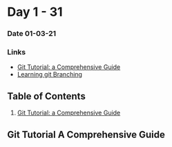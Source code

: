 # Day 1 - 31
### Date 01-03-21

### Links
- [Git Tutorial: a Comprehensive Guide](https://blog.udemy.com/git-tutorial-a-comprehensive-guide)
- [Learning git Branching](https://learngitbranching.js.org/)

## Table of Contents
1. [Git Tutorial: a Comprehensive Guide](#git-tutorial-a-comprehensive-guide)

## Git Tutorial A Comprehensive Guide

